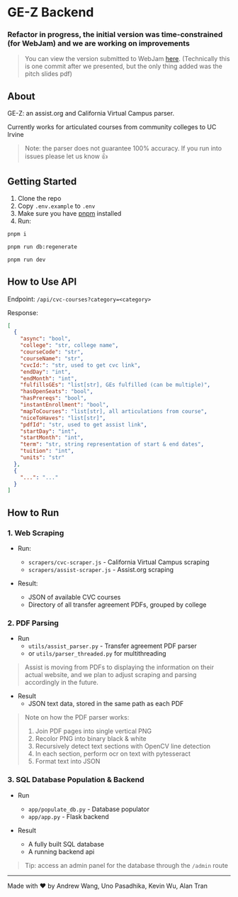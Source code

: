 # GE-Z Backend

### Refactor in progress, the initial version was time-constrained (for WebJam) and we are working on improvements

> You can view the version submitted to WebJam [here](../../tree/a6de9cdc4de2bbde49d89e6c9b6d760331286244). (Technically
> this is one commit after we presented, but the only thing added was the pitch slides pdf)

## About

GE-Z: an assist.org and California Virtual Campus parser.

Currently works for articulated courses from community colleges to UC Irvine
> Note: the parser does not guarantee 100% accuracy. If you run into issues please let us know :+1:

## Getting Started


1. Clone the repo
2. Copy `.env.example` to `.env`
3. Make sure you have [pnpm](https://pnpm.io/installation) installed
4. Run:

```bash 
pnpm i
```

```bash
pnpm run db:regenerate
```

```bash
pnpm run dev
```

## How to Use API

Endpoint: `/api/cvc-courses?category=<category>`

Response:

```json
[
  {
    "async": "bool",
    "college": "str, college name",
    "courseCode": "str",
    "courseName": "str",
    "cvcId:": "str, used to get cvc link",
    "endDay": "int",
    "endMonth": "int",
    "fulfillsGEs": "list[str], GEs fulfilled (can be multiple)",
    "hasOpenSeats": "bool",
    "hasPrereqs": "bool",
    "instantEnrollment": "bool",
    "mapToCourses": "list[str], all articulations from course",
    "niceToHaves": "list[str]",
    "pdfId": "str, used to get assist link",
    "startDay": "int",
    "startMonth": "int",
    "term": "str, string representation of start & end dates",
    "tuition": "int",
    "units": "str"
  },
  {
    "...": "..."
  }
]

```

## How to Run

### 1. Web Scraping

* Run:
    * `scrapers/cvc-scraper.js` - California Virtual Campus scraping
    * `scrapers/assist-scraper.js` - Assist.org scraping


* Result:
    * JSON of available CVC courses
    * Directory of all transfer agreement PDFs, grouped by college

### 2. PDF Parsing

* Run
    * `utils/assist_parser.py` - Transfer agreement PDF parser
    * or `utils/parser_threaded.py` for multithreading

> Assist is moving from PDFs to displaying the information on their actual website, and we plan to adjust scraping and
> parsing accordingly in the future.

* Result
    * JSON text data, stored in the same path as each PDF

> Note on how the PDF parser works:
> 1. Join PDF pages into single vertical PNG
> 2. Recolor PNG into binary black & white
> 3. Recursively detect text sections with OpenCV line detection
> 4. In each section, perform ocr on text with pytesseract
> 5. Format text into JSON

### 3. SQL Database Population & Backend

* Run
    * `app/populate_db.py` - Database populator
    * `app/app.py` - Flask backend


* Result
    * A fully built SQL database
    * A running backend api

> Tip: access an admin panel for the database through the `/admin` route


---
Made with ❤️ by Andrew Wang, Uno Pasadhika, Kevin Wu, Alan Tran
